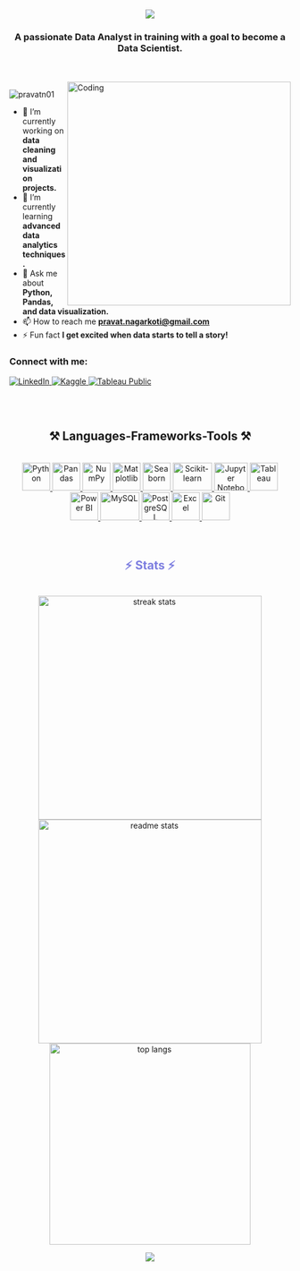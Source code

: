 <h1 align="center">
    <img src="https://readme-typing-svg.herokuapp.com/?font=Righteous&size=35&center=true&vCenter=true&width=500&height=70&duration=2500&lines=Hi+There!+👋;+I'm+Pravat+Nagarkoti!&color=7e7fe0" />
</h1>

<h3 align="center">A passionate Data Analyst in training with a goal to become a Data Scientist.</h3>
<br>
<br>
<img align="right" alt="Coding" width="400" src="https://media3.giphy.com/media/v1.Y2lkPTc5MGI3NjExbGJhM2dzNGRubGowNWE0aXV5ZTVnZXhmZHAxeHgxZGRud2R3MXJjeSZlcD12MV9pbnRlcm5hbF9naWZfYnlfaWQmY3Q9Zw/l46Cy1rHbQ92uuLXa/giphy.webp">
<p align="left"> <img src="https://komarev.com/ghpvc/?username=pravatn01&label=Profile%20views&color=0e75b6&style=flat" alt="pravatn01" /> </p>

- 🔭 I’m currently working on **data cleaning and visualization projects.**
- 🌱 I’m currently learning **advanced data analytics techniques.**
- 💬 Ask me about **Python, Pandas, and data visualization.**
- 📫 How to reach me **pravat.nagarkoti@gmail.com**
- ⚡ Fun fact **I get excited when data starts to tell a story!**
<h3 align="left">Connect with me:</h3>
<p align="left">
    <a href="https://www.linkedin.com/in/pravat-nagarkoti-786177308/" target="_blank">
        <img src="https://img.shields.io/badge/LinkedIn-0077B5?style=for-the-badge&logo=linkedin&logoColor=white" alt="LinkedIn"/>
    </a>
    <a href="https://kaggle.com/pravatnagarkoti" target="_blank">
        <img src="https://img.shields.io/badge/Kaggle-20BEFF?style=for-the-badge&logo=kaggle&logoColor=white" alt="Kaggle"/>
    </a>
    <a href="https://public.tableau.com/app/profile/pravat.nagarkoti/vizzes" target="_blank">
        <img src="https://img.shields.io/badge/Tableau-E97627?style=for-the-badge&logo=tableau&logoColor=white" alt="Tableau Public"/>
    </a>
</p>
<br>
<br>
<h2 align="center">⚒️ Languages-Frameworks-Tools ⚒️</h2>
<br/>
<div align="center">
    <a href="https://en.wikipedia.org/wiki/Python_(programming_language)" target="_blank">
        <img src="https://img.icons8.com/?size=100&id=13441&format=png&color=000000" alt="Python" width="50" height="50"/>
    </a>
    <a href="https://en.wikipedia.org/wiki/Pandas_(software)" target="_blank">
        <img src="https://img.icons8.com/?size=100&id=xSkewUSqtErH&format=png&color=000000" alt="Pandas" width="50" height="50"/>
    </a>
    <a href="https://en.wikipedia.org/wiki/NumPy" target="_blank">
        <img src="https://img.icons8.com/?size=100&id=aR9CXyMagKIS&format=png&color=000000" alt="NumPy" width="50" height="50"/>
    </a>
    <a href="https://en.wikipedia.org/wiki/Matplotlib" target="_blank">
        <img src="https://upload.wikimedia.org/wikipedia/commons/thumb/0/01/Created_with_Matplotlib-logo.svg/2048px-Created_with_Matplotlib-logo.svg.png" alt="Matplotlib" width="50" height="50"/>
    </a>
    <a href="https://en.wikipedia.org/wiki/Seaborn_(software)" target="_blank">
        <img src="https://cdn.worldvectorlogo.com/logos/seaborn-1.svg" alt="Seaborn" width="50" height="50"/>
    </a>
    <a href="https://en.wikipedia.org/wiki/Scikit-learn" target="_blank">
        <img src="https://upload.wikimedia.org/wikipedia/commons/0/05/Scikit_learn_logo_small.svg" alt="Scikit-learn" width="70" height="50"/>
    </a>
    <a href="https://en.wikipedia.org/wiki/Jupyter_Notebook" target="_blank">
        <img src="https://img.icons8.com/?size=100&id=J0SgMWzAxqFj&format=png&color=000000" alt="Jupyter Notebook" width="60" height="50"/>
    </a>
    <a href="https://en.wikipedia.org/wiki/Tableau_Software" target="_blank">
        <img src="https://img.icons8.com/?size=100&id=9Kvi1p1F0tUo&format=png&color=000000" alt="Tableau" width="50" height="50"/>
    </a>
    <a href="https://en.wikipedia.org/wiki/Power_BI" target="_blank">
        <img src="https://img.icons8.com/?size=100&id=3sGOUDo9nJ4k&format=png&color=000000" alt="Power BI" width="50" height="50"/>
    </a>
    <a href="https://en.wikipedia.org/wiki/MySQL" target="_blank">
        <img src="https://www.mysql.com/common/logos/logo-mysql-170x115.png" alt="MySQL" width="70" height="50"/>
    </a>
    <a href="https://en.wikipedia.org/wiki/PostgreSQL" target="_blank">
        <img src="https://img.icons8.com/?size=100&id=38561&format=png&color=000000" alt="PostgreSQL" width="50" height="50"/>
    </a>
    <a href="https://en.wikipedia.org/wiki/Microsoft_Excel" target="_blank">
        <img src="https://img.icons8.com/?size=100&id=117561&format=png&color=000000" alt="Excel" width="50" height="50"/>
    </a>
    <a href="https://en.wikipedia.org/wiki/Git" target="_blank">
        <img src="https://img.icons8.com/?size=100&id=20906&format=png&color=000000" alt="Git" width="50" height="50"/>
    </a>
</div>

<br>
<br>
<h2 align="center" style="color:#7e7fe0;">⚡ Stats ⚡</h2>
<br>
<div align="center">
  <img width=400 src="https://github-readme-streak-stats.herokuapp.com/?user=pravatn01&count_private=true&theme=react&border_radius=10&date_format=M%20j%5B%2C%20Y%5D&stroke=FFFFFF&ring=7e7fe0&fire=7e7fe0&sideNums=7e7fe0&currStreakNum=7e7fe0&currStreakLabel=7e7fe0&sideLabels=7e7fe0&dates=FFFFFF" alt="streak stats"/>
  <img width=400 src="https://github-readme-stats.vercel.app/api?username=pravatn01&count_private=true&show_icons=true&theme=react&rank_icon=github&border_radius=10&title_color=7e7fe0&icon_color=7e7fe0&text_color=FFFFFF" alt="readme stats" />
  <br/>
  <img width=360 align="center" src="https://github-readme-stats.vercel.app/api/top-langs/?username=pravatn01&hide=HTML&langs_count=8&layout=compact&theme=react&border_radius=10&title_color=7e7fe0&text_color=FFFFFF" alt="top langs" />
</div>

<p align="center">
    <img src="https://capsule-render.vercel.app/api?type=waving&color=7e7fe0&height=100&section=footer"/>
</p>


